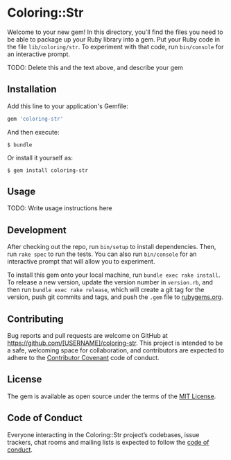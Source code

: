# Coloring::Str

Welcome to your new gem! In this directory, you'll find the files you need to be able to package up your Ruby library into a gem. Put your Ruby code in the file `lib/coloring/str`. To experiment with that code, run `bin/console` for an interactive prompt.

TODO: Delete this and the text above, and describe your gem

## Installation

Add this line to your application's Gemfile:

```ruby
gem 'coloring-str'
```

And then execute:

    $ bundle

Or install it yourself as:

    $ gem install coloring-str

## Usage

TODO: Write usage instructions here

## Development

After checking out the repo, run `bin/setup` to install dependencies. Then, run `rake spec` to run the tests. You can also run `bin/console` for an interactive prompt that will allow you to experiment.

To install this gem onto your local machine, run `bundle exec rake install`. To release a new version, update the version number in `version.rb`, and then run `bundle exec rake release`, which will create a git tag for the version, push git commits and tags, and push the `.gem` file to [rubygems.org](https://rubygems.org).

## Contributing

Bug reports and pull requests are welcome on GitHub at https://github.com/[USERNAME]/coloring-str. This project is intended to be a safe, welcoming space for collaboration, and contributors are expected to adhere to the [Contributor Covenant](http://contributor-covenant.org) code of conduct.

## License

The gem is available as open source under the terms of the [MIT License](https://opensource.org/licenses/MIT).

## Code of Conduct

Everyone interacting in the Coloring::Str project’s codebases, issue trackers, chat rooms and mailing lists is expected to follow the [code of conduct](https://github.com/[USERNAME]/coloring-str/blob/master/CODE_OF_CONDUCT.md).
